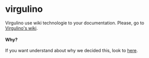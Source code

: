 # virgulino

Virgulino use wiki technologie to your documentation. Please, go to [Virgulino's wiki](https://github.com/lampiaosec/virgulino/wiki).

#### Why?

If you want understand about why we decided this, look to [here](https://github.com/lampiaosec/virgulino/issues/35).
